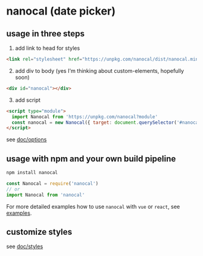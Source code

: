 # nanocal (date picker)

## usage in three steps

1. add link to head for styles
```html
<link rel="stylesheet" href="https://unpkg.com/nanocal/dist/nanocal.min.css">
```

2. add div to body (yes I'm thinking about custom-elements, hopefully soon)
```html
<div id="nanocal"></div>
```

3. add script

```html
<script type="module">
  import Nanocal from 'https://unpkg.com/nanocal?module'
  const nanocal = new Nanocal({ target: document.querySelector('#nanocal') })
</script>
```

see [doc/options](../doc/options.md)

## usage with npm and your own build pipeline

```sh
npm install nanocal
```

```js
const Nanocal = require('nanocal')
// or
import Nanocal from 'nanocal'
```

For more detailed examples how to use `nanocal` with `vue` or `react`, see [examples](../examples).

## customize styles

see [doc/styles](../doc/styles.md)
